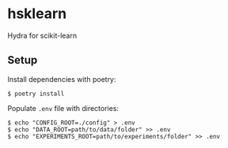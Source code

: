 # hsklearn

Hydra for scikit-learn

## Setup

Install dependencies with poetry:

```console
$ poetry install
```

Populate `.env` file with directories:

```console
$ echo "CONFIG_ROOT=./config" > .env
$ echo "DATA_ROOT=path/to/data/folder" >> .env
$ echo "EXPERIMENTS_ROOT=path/to/experiments/folder" >> .env
```

